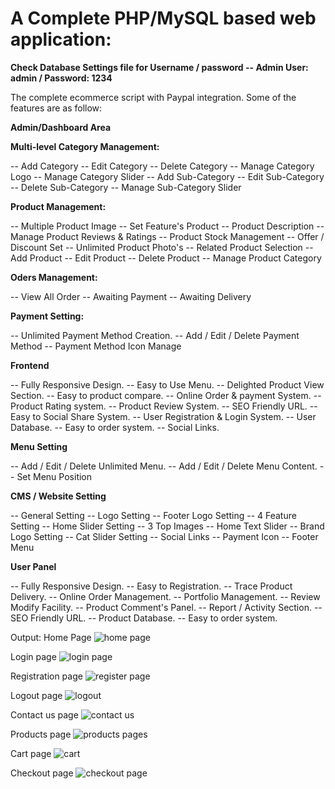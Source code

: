 # A Complete PHP/MySQL based web application:


**Check Database Settings file for Username / password -- Admin User: admin / Password: 1234**


The complete ecommerce script with Paypal integration. Some of the features are as follow:

**Admin/Dashboard Area**

**Multi-level Category Management:**

-- Add Category 
-- Edit Category 
-- Delete Category 
-- Manage Category Logo
-- Manage Category Slider
-- Add Sub-Category 
-- Edit Sub-Category 
-- Delete Sub-Category 
-- Manage Sub-Category Slider

**Product Management:**

-- Multiple Product Image
-- Set Feature's Product
-- Product Description
-- Manage Product Reviews & Ratings
-- Product Stock Management
-- Offer / Discount Set
-- Unlimited Product Photo's
-- Related Product Selection
-- Add Product
-- Edit Product
-- Delete Product
-- Manage Product Category 

**Oders Management:**

 -- View All Order
 -- Awaiting Payment
 -- Awaiting Delivery
 
 **Payment Setting:**

 -- Unlimited Payment Method Creation.
 -- Add / Edit / Delete Payment Method
 -- Payment Method Icon Manage

**Frontend**

 -- Fully Responsive Design.
 -- Easy to Use Menu.
 -- Delighted Product View Section.
 -- Easy to product compare.
 -- Online Order & payment System.
 -- Product Rating system.
 -- Product Review System.
 -- SEO Friendly URL.
 -- Easy to Social Share System.
 -- User Registration & Login System.
 -- User Database.
 -- Easy to order system.
 -- Social Links.

**Menu Setting**

 -- Add / Edit / Delete Unlimited Menu.
 -- Add / Edit / Delete Menu Content.
 -- Set Menu Position

**CMS / Website Setting**

 -- General Setting
 -- Logo Setting
 -- Footer Logo Setting
 -- 4 Feature Setting
 -- Home Slider Setting
 -- 3 Top Images
 -- Home Text Slider
 -- Brand Logo Setting
 -- Cat Slider Setting
 -- Social Links
 -- Payment Icon
 -- Footer Menu

**User Panel**

 -- Fully Responsive Design.
 -- Easy to Registration.
 -- Trace Product Delivery.
 -- Online Order Management.
 -- Portfolio Management.
 -- Review Modify Facility.
 -- Product Comment's Panel.
 -- Report / Activity Section.
 -- SEO Friendly URL.
 -- Product Database.
 -- Easy to order system.

Output:
Home Page
![home page](https://user-images.githubusercontent.com/110261607/182257229-0e587c79-8222-4ce0-abf8-464f2b8ed94b.png)

Login page
![login page](https://user-images.githubusercontent.com/110261607/182258073-d88d2a9f-cc3e-492d-b6f4-e55774945963.png)

Registration page
![register page](https://user-images.githubusercontent.com/110261607/182257333-79eb9a26-35ec-4f11-a3b9-f22f1ae44af4.png)

Logout page
![logout](https://user-images.githubusercontent.com/110261607/182261236-c28a3961-0246-4b7d-be46-c0e6d1f035db.png)


Contact us page
![contact us](https://user-images.githubusercontent.com/110261607/182257440-52ab167b-7d8a-4e09-82ee-63fad59e4762.png)

Products page
![products pages](https://user-images.githubusercontent.com/110261607/182261287-3e575d83-2a40-41cb-81da-2596d51895c4.png)

Cart page
![cart](https://user-images.githubusercontent.com/110261607/182257469-5d12f4fe-a299-4137-98c4-5423ce9e2125.png)

Checkout page
![checkout page](https://user-images.githubusercontent.com/110261607/182257508-2d9c39ee-f65b-48d9-b03c-da0d40de2f42.png)
